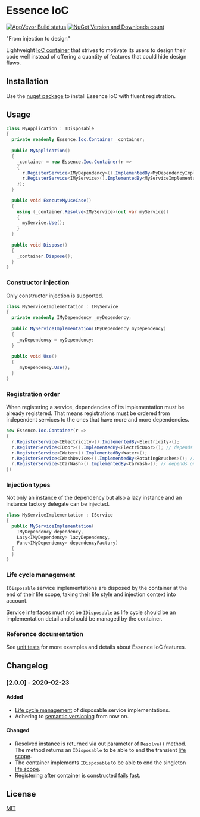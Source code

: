 # Essence IoC

[![AppVeyor Build status](https://ci.appveyor.com/api/projects/status/github/tkratena/essence-ioc?branch=master&svg=true)](https://ci.appveyor.com/project/tkratena/essence-ioc?branch=master) [![NuGet Version and Downloads count](https://buildstats.info/nuget/Essence.Ioc.FluentRegistration)](https://www.nuget.org/packages/Essence.Ioc.FluentRegistration)

"From injection to design"

Lightweight [IoC container](https://www.martinfowler.com/articles/injection.html) that strives to motivate its users to design their code well instead of offering a quantity of features that could hide design flaws.

## Installation

Use the [nuget package](https://www.nuget.org/packages/Essence.Ioc.FluentRegistration) to install Essence IoC with fluent registration.

## Usage

```cs
class MyApplication : IDisposable
{
  private readonly Essence.Ioc.Container _container;
  
  public MyApplication()
  {
    _container = new Essence.Ioc.Container(r =>
    {
      r.RegisterService<IMyDependency>().ImplementedBy<MyDependencyImplementation>();
      r.RegisterService<IMyService>().ImplementedBy<MyServiceImplementation>();
    });
  }
  
  public void ExecuteMyUseCase()
  {
    using (_container.Resolve<IMyService>(out var myService))
    {
      myService.Use();
    }
  }
  
  public void Dispose()
  {
    _container.Dispose();
  }
}
```

### Constructor injection
Only constructor injection is supported.
```cs
class MyServiceImplementation : IMyService
{
  private readonly IMyDependency _myDependency;
  
  public MyServiceImplementation(IMyDependency myDependency)
  {
    _myDependency = myDependency;
  }
  
  public void Use()
  {
    _myDependency.Use();
  }
}
```

### Registration order
When registering a service, dependencies of its implementation must be already registered. That means registrations must be ordered from independent services to the ones that have more and more dependencies.
```cs
new Essence.Ioc.Container(r =>
{
  r.RegisterService<IElectricity>().ImplementedBy<Electricity>();
  r.RegisterService<IDoor>().ImplementedBy<ElectricDoor>(); // depends on IElectricity
  r.RegisterService<IWater>().ImplementedBy<Water>();
  r.RegisterService<IWashDevice>().ImplementedBy<RotatingBrushes>(); // depends on IElectricity and IWater
  r.RegisterService<ICarWash>().ImplementedBy<CarWash>(); // depends on IDoor and IWashDevice
})
```

### Injection types
Not only an instance of the dependency but also a lazy instance and an instance factory delegate can be injected.
```cs
class MyServiceImplementation : IService
{
  public MyServiceImplementation(
    IMyDependency dependency, 
    Lazy<IMyDependency> lazyDependency, 
    Func<IMyDependency> dependencyFactory)
  {
  }
}
```

### Life cycle management
`IDisposable` service implementations are disposed by the container at the end of their life scope, taking their life style and injection context into account.

Service interfaces must not be `IDisposable` as life cycle should be an implementation detail and should be managed by the container.

### Reference documentation
See [unit tests](https://github.com/tkratena/essence-ioc/tree/master/EssenceIoc/Essence.Ioc.UnitTests) for more examples and details about Essence IoC features.

## Changelog

### [2.0.0] - 2020-02-23
#### Added
- [Life cycle management](https://github.com/tkratena/essence-ioc/issues/38) of disposable service implementations.
- Adhering to [semantic versioning](https://github.com/tkratena/essence-ioc/issues/49) from now on.
#### Changed
- Resolved instance is returned via out parameter of `Resolve()` method. The method returns an `IDisposable` to be able to end the transient [life scope](https://github.com/tkratena/essence-ioc/issues/38).
- The container implements `IDisposable` to be able to end the singleton [life scope](https://github.com/tkratena/essence-ioc/issues/38).
- Registering after container is constructed [fails fast](https://github.com/tkratena/essence-ioc/issues/44).

## License
[MIT](https://github.com/tkratena/essence-ioc/blob/release/2.0/LICENSE)
